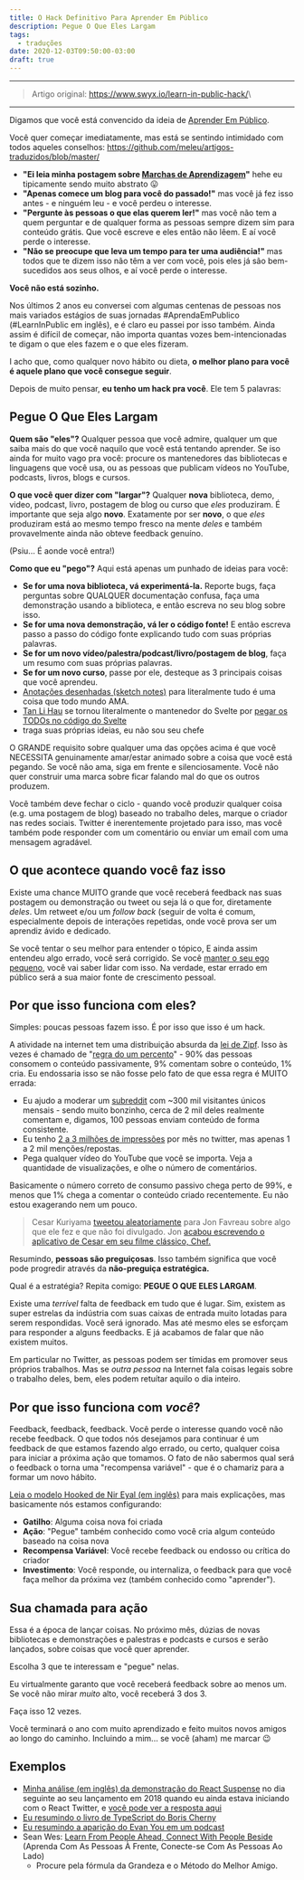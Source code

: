 ```yaml
---
title: O Hack Definitivo Para Aprender Em Público
description: Pegue O Que Eles Largam
tags:
  - traduções
date: 2020-12-03T09:50:00-03:00
draft: true
---
```



---

> Artigo original: <https://www.swyx.io/learn-in-public-hack/>\

---

Digamos que você está convencido da ideia de [Aprender Em Público](aprenda-em-publico.md).

Você quer começar imediatamente, mas está se sentindo intimidado com todos aqueles conselhos:
https://github.com/meleu/artigos-traduzidos/blob/master/
- **"Ei leia minha postagem sobre [Marchas de Aprendizagem](marchas-de-aprendizagem.md)"** hehe eu tipicamente sendo muito abstrato 😛 
- **"Apenas comece um blog para você do passado!"** mas você já fez isso antes - e ninguém leu - e você perdeu o interesse.
- **"Pergunte às pessoas o que elas querem ler!"** mas você não tem a quem perguntar e de qualquer forma as pessoas sempre dizem sim para conteúdo grátis. Que você escreve e eles então não lêem. E aí você perde o interesse.
- **"Não se preocupe que leva um tempo para ter uma audiência!"** mas todos que te dizem isso não têm a ver com você, pois eles já são bem-sucedidos aos seus olhos, e aí você perde o interesse.

**Você não está sozinho.**

Nos últimos 2 anos eu conversei com algumas centenas de pessoas nos mais variados estágios de suas jornadas #AprendaEmPublico (#LearnInPublic em inglês), e é claro eu passei por isso também. Ainda assim é difícil de começar, não importa quantas vozes bem-intencionadas te digam o que eles fazem e o que eles fizeram.

I acho que, como qualquer novo hábito ou dieta, **o melhor plano para você é aquele plano que você consegue seguir**.

Depois de muito pensar, **eu tenho um hack pra você**. Ele tem 5 palavras:


## Pegue O Que Eles Largam

**Quem são "eles"?** Qualquer pessoa que você admire, qualquer um que saiba mais do que você naquilo que você está tentando aprender. Se iso ainda for muito vago pra você: procure os mantenedores das bibliotecas e linguagens que você usa, ou as pessoas que publicam vídeos no YouTube, podcasts, livros, blogs e cursos.

**O que você quer dizer com "largar"?** Qualquer **nova** biblioteca, demo, video, podcast, livro, postagem de blog ou curso que *eles* produziram. É importante que seja algo **novo**. Exatamente por ser **novo**, o que *eles* produziram está ao mesmo tempo fresco na mente *deles* e também provavelmente ainda não obteve feedback genuíno.

(Psiu... É aonde você entra!)

**Como que eu "pego"?** Aqui está apenas um punhado de ideias para você:

- **Se for uma nova biblioteca, vá experimentá-la.** Reporte bugs, faça perguntas sobre QUALQUER documentação confusa, faça uma demonstração usando a biblioteca, e então escreva no seu blog sobre isso.
- **Se for uma nova demonstração, vá ler o código fonte!** E então escreva passo a passo do código fonte explicando tudo com suas próprias palavras.
- **Se for um novo vídeo/palestra/podcast/livro/postagem de blog**, faça um resumo com suas próprias palavras.
- **Se for um novo curso**, passe por ele, desteque as 3 principais coisas que você aprendeu.
- [Anotações desenhadas (sketch notes)](https://illustrated.dev/) para literalmente tudo é uma coisa que todo mundo AMA.
- [Tan Li Hau](https://twitter.com/lihautan) se tornou literalmente o mantenedor do Svelte por [pegar os TODOs no código do Svelte](https://www.youtube.com/watch?v=NSUa1124ahs)
- traga suas próprias ideias, eu não sou seu chefe

O GRANDE requisito sobre qualquer uma das opções acima é que você NECESSITA genuinamente amar/estar animado sobre a coisa que você está pegando. Se você não ama, siga em frente e silenciosamente. Você não quer construir uma marca sobre ficar falando mal do que os outros produzem.

Você também deve fechar o ciclo - quando você produzir qualquer coisa (e.g. uma postagem de blog) baseado no trabalho deles, marque o criador nas redes sociais. Twitter é inerentemente projetado para isso, mas você também pode responder com um comentário ou enviar um email com uma mensagem agradável.


## O que acontece quando você faz isso

Existe uma chance MUITO grande que você receberá feedback nas suas postagem ou demonstração ou tweet ou seja lá o que for, diretamente *deles*. Um retweet e/ou um _follow back_ (seguir de volta é comum, especialmente depois de interações repetidas, onde você prova ser um aprendiz ávido e dedicado.

Se você tentar o seu melhor para entender o tópico, E ainda assim entendeu algo errado, você será corrigido. Se você [manter o seu ego pequeno](https://www.swyx.io/speaking/kentcdodds-podcast/), você vai saber lidar com isso. Na verdade, estar errado em público será a sua maior fonte de crescimento pessoal.


## Por que isso funciona com eles?

Simples: poucas pessoas fazem isso. É por isso que isso é um hack.

A atividade na internet tem uma distribuição absurda da [lei de Zipf](https://pt.wikipedia.org/wiki/Lei_de_Zipf). Isso às vezes é chamado de "[regra do um percento](https://pt.wikipedia.org/wiki/Regra_do_1%25_(cultura_na_Internet))" - 90% das pessoas consomem o conteúdo passivamente, 9% comentam sobre o conteúdo, 1% cria. Eu endossaria isso se não fosse pelo fato de que essa regra é MUITO errada:

- Eu ajudo a moderar um [subreddit](https://www.reddit.com/r/reactjs) com ~300 mil visitantes únicos mensais - sendo muito bonzinho, cerca de 2 mil deles realmente comentam e, digamos, 100 pessoas enviam conteúdo de forma consistente.
- Eu tenho [2 a 3 milhões de impressões](https://www.swyx.io/10000-loose-fans/) por mês no twitter, mas apenas 1 a 2 mil menções/repostas.
- Pega qualquer vídeo do YouTube que você se importa. Veja a quantidade de visualizações, e olhe o número de comentários.

Basicamente o número correto de consumo passivo chega perto de 99%, e menos que 1% chega a comentar o conteúdo criado recentemente. Eu não estou exagerando nem um pouco.

> Cesar Kuriyama [tweetou aleatoriamente](https://twitter.com/CesarKuriyama/status/331652847806595072) para Jon Favreau sobre algo que ele fez e que não foi divulgado. Jon [acabou escrevendo o aplicativo de Cesar em seu filme clássico, Chef.](https://www.indiehackers.com/podcast/141-cesar-kuriyama-of-1-second-everyday)

Resumindo, **pessoas são preguiçosas**. Isso também significa que você pode progredir através da **não-preguiça estratégica.**

Qual é a estratégia? Repita comigo: **PEGUE O QUE ELES LARGAM**.

Existe uma *terrível* falta de feedback em tudo que é lugar. Sim, existem as super estrelas da indústria com suas caixas de entrada muito lotadas para serem respondidas. Você será ignorado. Mas até mesmo eles se esforçam para responder a alguns feedbacks. E já acabamos de falar que não existem muitos.

Em particular no Twitter, as pessoas podem ser tímidas em promover seus próprios trabalhos. Mas se *outra pessoa* na Internet fala coisas legais sobre o trabalho deles, bem, eles podem retuítar aquilo o dia inteiro.


## Por que isso funciona com *você*?

Feedback, feedback, feedback. Você perde o interesse quando você não recebe feedback. O que todos nós desejamos para continuar é um feedback de que estamos fazendo algo errado, ou certo, qualquer coisa para iniciar a próxima ação que tomamos. O fato de não sabermos qual será o feedback o torna uma "recompensa variável" - que é o chamariz para a formar um novo hábito.

[Leia o modelo Hooked de Nir Eyal (em inglês)](https://www.nirandfar.com/how-to-manufacture-desire/) para mais explicações, mas basicamente nós estamos configurando:

- **Gatilho**: Alguma coisa nova foi criada
- **Ação**: "Pegue" também conhecido como você cria algum conteúdo baseado na coisa nova
- **Recompensa Variável**: Você recebe feedback ou endosso ou crítica do criador
- **Investimento**: Você responde, ou internaliza, o feedback para que você faça melhor da próxima vez (também conhecido como "aprender").


## Sua chamada para ação

Essa é a época de lançar coisas. No próximo mês, dúzias de novas bibliotecas e demonstrações e palestras e podcasts e cursos e serão lançados, sobre coisas que você quer aprender.

Escolha 3 que te interessam e "pegue" nelas.

Eu virtualmente garanto que você receberá feedback sobre ao menos um. Se você não mirar *muito* alto, você receberá 3 dos 3.

Faça isso 12 vezes.

Você terminará o ano com muito aprendizado e feito muitos novos amigos ao longo do caminho. Incluindo a mim... se você (aham) me marcar 😉 


## Exemplos

- [Minha análise (em inglês) da demonstração do React Suspense](https://dev.to/swyx/a-walkthrough-of-that-react-suspense-demo--4j6a) no dia seguinte ao seu lançamento em 2018 quando eu ainda estava iniciando com o React Twitter, e [você pode ver a resposta aqui](https://nitter.net/search?f=tweets&q=https%3A%2F%2Fdev.to%2Fswyx%2Fa-walkthrough-of-that-react-suspense-demo--4j6a%20)
- [Eu resumindo o livro de TypeScript do Boris Cherny](https://nitter.net/swyx/status/1135525665971695617#m)
- [Eu resumindo a aparição do Evan You em um podcast](https://nitter.net/swyx/status/1199619073836867585#m)
- Sean Wes: [Learn From People Ahead, Connect With People Beside](https://seanwes.com/podcast/486-sabbatical-episode-finding-community-part-3-of-5-learn-from-people-ahead-connect-with-people-beside/) (Aprenda Com As Pessoas À Frente, Conecte-se Com As Pessoas Ao Lado)
  - Procure pela fórmula da Grandeza e o Método do Melhor Amigo.


